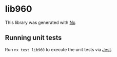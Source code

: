 # lib960

This library was generated with [Nx](https://nx.dev).

## Running unit tests

Run `nx test lib960` to execute the unit tests via [Jest](https://jestjs.io).
